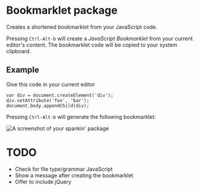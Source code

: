 # Bookmarklet package

Creates a shortened bookmarklet from your JavaScript code.

Pressing `Ctrl-Alt-b` will create a _JavaScript Bookmarklet_ from your current editor's content. The bookmarklet code will be copied to your system clipboard.

## Example

Give this code in your current editor

```
var div = document.createElement('div');
div.setAttribute('foo', 'bar');
document.body.appendChild(div);
```

Pressing `Ctrl-Alt-b` will generate the following bookmarklet:



![A screenshot of your spankin' package](https://f.cloud.github.com/assets/69169/2290250/c35d867a-a017-11e3-86be-cd7c5bf3ff9b.gif)

# TODO

* Check for file type/grammar JavaScript
* Show a message after creating the bookmarklet
* Offer to include jQuery
